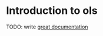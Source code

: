 # Introduction to ols

TODO: write [great documentation](http://jacobian.org/writing/what-to-write/)
